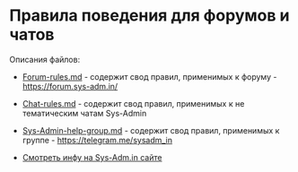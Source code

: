 # Правила поведения для форумов и чатов
Описания файлов:
* [Forum-rules.md](https://github.com/m0zgen/forum-chat-rules/blob/master/Forum-rules.md) - содержит свод правил, применимых к форуму - https://forum.sys-adm.in/
* [Chat-rules.md](https://github.com/m0zgen/forum-chat-rules/blob/master/Chat-rules.md) - содержит свод правил, применимых к не тематическим чатам Sys-Admin
* [Sys-Admin-help-group.md](https://github.com/m0zgen/forum-chat-rules/blob/master/Sys-Admin-help-group.md) - содержит свод правил, применимых к группе - https://telegram.me/sysadm_in

* [Смотреть инфу на Sys-Adm.in сайте](https://sys-adm.in/live/729-sisadmin-kanal-i-gruppa-v-telegram.html)